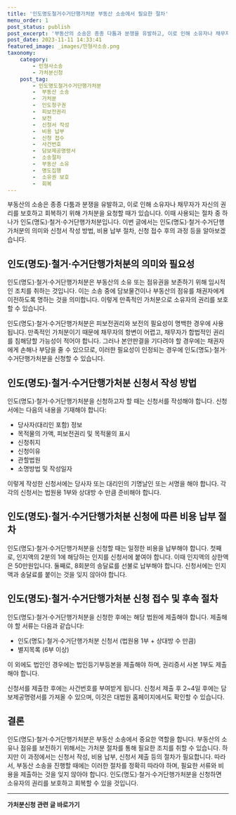 ```yaml
---
title: '인도명도철거수거단행가처분 부동산 소송에서 필요한 절차'
menu_order: 1
post_status: publish
post_excerpt: '부동산의 소송은 종종 다툼과 분쟁을 유발하고, 이로 인해 소유자나 채무자가 자신의 권리를 보호하고 회복하기 위해 가처분을 요청할 때가 있습니다. 이때 사용되는 절차 중 하나가 인도 명도  철거 수거단행가처분입니다. 이번 글에서는 인도 명도  철거 수거단행가처분의 의미와 신청서 작성 방법, 비용 납부 절차, 신청 접수 후의 과정 등을 알아보겠습니다.'
post_date: 2023-11-11 14:33:41
featured_image: _images/민형사소송.png
taxonomy:
    category:
        - 민형사소송
        - 가처분신청
    post_tag:
        - 인도명도철거수거단행가처분
        -  부동산 소송
        -  가처분
        -  인도청구권
        -  피보전권리
        -  보전
        -  신청서 작성
        -  비용 납부
        -  신청 접수
        -  사건번호
        -  담보제공명령서
        -  소송절차
        -  부동산 소유
        -  명도집행
        -  소유권 보호
        -  회복
---
```



부동산의 소송은 종종 다툼과 분쟁을 유발하고, 이로 인해 소유자나 채무자가 자신의 권리를 보호하고 회복하기 위해 가처분을 요청할 때가 있습니다. 이때 사용되는 절차 중 하나가 인도(명도)·철거·수거단행가처분입니다. 이번 글에서는 인도(명도)·철거·수거단행가처분의 의미와 신청서 작성 방법, 비용 납부 절차, 신청 접수 후의 과정 등을 알아보겠습니다.

## 인도(명도)·철거·수거단행가처분의 의미와 필요성

인도(명도)·철거·수거단행가처분은 부동산의 소유 또는 점유권을 보존하기 위해 임시적인 조치를 취하는 것입니다. 이는 소송 중에 담보물건이나 부동산의 점유를 채권자에게 이전하도록 명하는 것을 의미합니다. 이렇게 만족적인 가처분으로 소유자의 권리를 보호할 수 있습니다.

인도(명도)·철거·수거단행가처분은 피보전권리와 보전의 필요성이 명백한 경우에 사용됩니다. 만족적인 가처분이기 때문에 채무자의 항변이 어렵고, 채무자가 합법적인 권리를 침해당할 가능성이 적어야 합니다. 그러나 본안판결을 기다려야 할 경우에는 채권자에게 손해나 부담을 줄 수 있으므로, 이러한 필요성이 인정되는 경우에 인도(명도)·철거·수거단행가처분을 신청할 수 있습니다.

## 인도(명도)·철거·수거단행가처분 신청서 작성 방법

인도(명도)·철거·수거단행가처분을 신청하고자 할 때는 신청서를 작성해야 합니다. 신청서에는 다음의 내용을 기재해야 합니다:
- 당사자(대리인 포함) 정보
- 목적물의 가액, 피보전권리 및 목적물의 표시
- 신청취지
- 신청이유
- 관할법원
- 소명방법 및 작성일자

이렇게 작성한 신청서에는 당사자 또는 대리인의 기명날인 또는 서명을 해야 합니다. 각각의 신청서는 법원용 1부와 상대방 수 만큼 준비해야 합니다.

## 인도(명도)·철거·수거단행가처분 신청에 따른 비용 납부 절차

인도(명도)·철거·수거단행가처분을 신청할 때는 일정한 비용을 납부해야 합니다. 첫째로, 인지액의 2분의 1에 해당하는 인지를 신청서에 붙여야 합니다. 이때 인지액의 상한액은 50만원입니다. 둘째로, 8회분의 송달료를 선불로 납부해야 합니다. 신청서에는 인지액과 송달료를 붙이는 것을 잊지 않아야 합니다.

## 인도(명도)·철거·수거단행가처분 신청 접수 및 후속 절차

인도(명도)·철거·수거단행가처분을 신청한 후에는 해당 법원에 제출해야 합니다. 제출해야 할 서류는 다음과 같습니다:
- 인도(명도)·철거·수거단행가처분 신청서 (법원용 1부 + 상대방 수 만큼)
- 별지목록 (6부 이상)

이 외에도 법인인 경우에는 법인등기부등본을 제출해야 하며, 권리증서 사본 1부도 제출해야 합니다.

신청서를 제출한 후에는 사건번호를 부여받게 됩니다. 신청서 제출 후 2~4일 후에는 담보제공명령서를 가져올 수 있으며, 이것은 대법원 홈페이지에서도 확인할 수 있습니다.

## 결론

인도(명도)·철거·수거단행가처분은 부동산 소송에서 중요한 역할을 합니다. 부동산의 소유나 점유를 보전하기 위해서는 가처분 절차를 통해 필요한 조치를 취할 수 있습니다. 하지만 이 과정에서는 신청서 작성, 비용 납부, 신청서 제출 등의 절차가 필요합니다. 따라서, 부동산 소송을 진행할 때에는 이러한 절차를 정확히 따라야 하며, 필요한 서류와 비용을 제출하는 것을 잊지 않아야 합니다. 인도(명도)·철거·수거단행가처분을 신청하면 소유자의 권리를 보호하고 회복할 수 있을 것입니다.
<!-- wp:separator -->
<hr class="wp-block-separator has-alpha-channel-opacity"/>
<!-- /wp:separator -->

<!-- wp:group {"backgroundColor":"base","layout":{"type":"constrained"}} -->
<div class="wp-block-group has-base-background-color has-background"><!-- wp:paragraph {"align":"center","fontSize":"medium"} -->
<p class="has-text-align-center has-large-font-size"><strong>가처분신청 관련 글 바로가기</strong></p>
<!-- /wp:paragraph -->


<!-- wp:latest-posts
{"categories":[{"id":14597,"count":19,"description":"","link":"https://uknowlaw.com/category/%ea%b0%80%ec%b2%98%eb%b6%84%ec%8b%a0%ec%b2%ad/","name":"가처분신청","slug":"가처분신청","taxonomy":"category","parent":0,"meta":[],"_links":{"self":[{"href":"https://uknowlaw.com/wp-json/wp/v2/categories/14597"}],"collection":[{"href":"https://uknowlaw.com/wp-json/wp/v2/categories"}],"about":[{"href":"https://uknowlaw.com/wp-json/wp/v2/taxonomies/category"}],"wp:post_type":[{"href":"https://uknowlaw.com/wp-json/wp/v2/posts?categories=14597"}],"curies":[{"name":"wp","href":"https://api.w.org/{rel}","templated":true}]}}],"postsToShow":100,"excerptLength":28,"postLayout":"grid","columns":2,"featuredImageAlign":"left","featuredImageSizeSlug":"large","fontSize":"small"} /--></div>
<!-- /wp:group -->